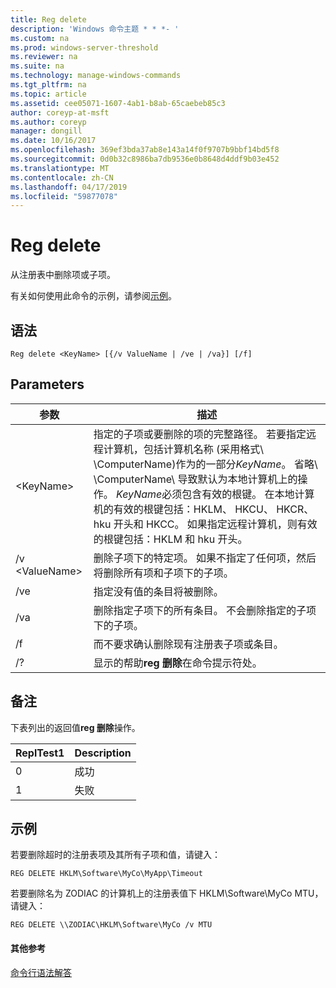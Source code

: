 ```yaml
---
title: Reg delete
description: 'Windows 命令主题 * * *- '
ms.custom: na
ms.prod: windows-server-threshold
ms.reviewer: na
ms.suite: na
ms.technology: manage-windows-commands
ms.tgt_pltfrm: na
ms.topic: article
ms.assetid: cee05071-1607-4ab1-b8ab-65caebeb85c3
author: coreyp-at-msft
ms.author: coreyp
manager: dongill
ms.date: 10/16/2017
ms.openlocfilehash: 369ef3bda37ab8e143a14f0f9707b9bbf14bd5f8
ms.sourcegitcommit: 0d0b32c8986ba7db9536e0b8648d4ddf9b03e452
ms.translationtype: MT
ms.contentlocale: zh-CN
ms.lasthandoff: 04/17/2019
ms.locfileid: "59877078"
---
```

# <a name="reg-delete"></a>Reg delete



从注册表中删除项或子项。

有关如何使用此命令的示例，请参阅[示例](#BKMK_examples)。

## <a name="syntax"></a>语法

```
Reg delete <KeyName> [{/v ValueName | /ve | /va}] [/f]
```

## <a name="parameters"></a>Parameters

|参数|描述|
|---------|-----------|
|\<KeyName>|指定的子项或要删除的项的完整路径。 若要指定远程计算机，包括计算机名称 (采用格式\\ \\ComputerName\)作为的一部分*KeyName*。 省略\\ \\ComputerName\ 导致默认为本地计算机上的操作。 *KeyName*必须包含有效的根键。 在本地计算机的有效的根键包括：HKLM、 HKCU、 HKCR、 hku 开头和 HKCC。 如果指定远程计算机，则有效的根键包括：HKLM 和 hku 开头。|
|/v \<ValueName>|删除子项下的特定项。 如果不指定了任何项，然后将删除所有项和子项下的子项。|
|/ve|指定没有值的条目将被删除。|
|/va|删除指定子项下的所有条目。 不会删除指定的子项下的子项。|
|/f|而不要求确认删除现有注册表子项或条目。|
|/?|显示的帮助**reg 删除**在命令提示符处。|

## <a name="remarks"></a>备注

下表列出的返回值**reg 删除**操作。

|ReplTest1|Description|
|-----|-----------|
|0|成功|
|1|失败|

## <a name="BKMK_examples"></a>示例

若要删除超时的注册表项及其所有子项和值，请键入：
```
REG DELETE HKLM\Software\MyCo\MyApp\Timeout
```
若要删除名为 ZODIAC 的计算机上的注册表值下 HKLM\Software\MyCo MTU，请键入：
```
REG DELETE \\ZODIAC\HKLM\Software\MyCo /v MTU
```

#### <a name="additional-references"></a>其他参考

[命令行语法解答](command-line-syntax-key.md)